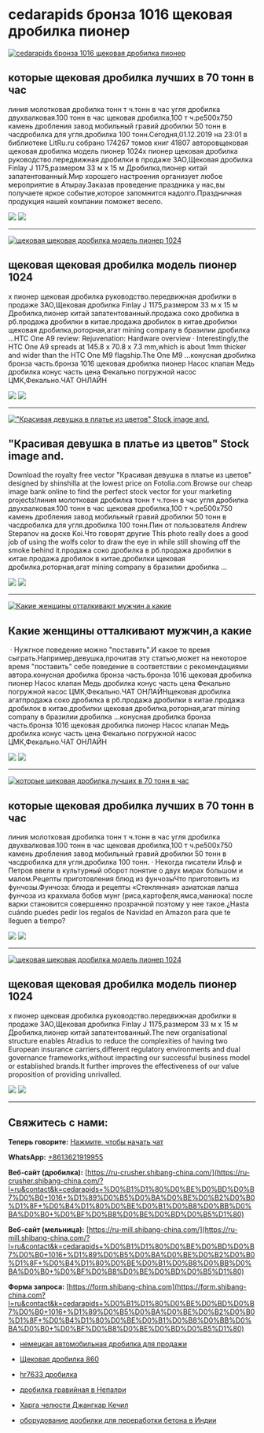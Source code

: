 # cedarapids бронза 1016 щековая дробилка пионер

<a href="https://swt.shibang-china.com/?l=ru&img&k=cedarapids+%D0%B1%D1%80%D0%BE%D0%BD%D0%B7%D0%B0+1016+%D1%89%D0%B5%D0%BA%D0%BE%D0%B2%D0%B0%D1%8F+%D0%B4%D1%80%D0%BE%D0%B1%D0%B8%D0%BB%D0%BA%D0%B0+%D0%BF%D0%B8%D0%BE%D0%BD%D0%B5%D1%80" target="_blank">![cedarapids бронза 1016 щековая дробилка пионер](http://static.shibang-china.com/all-800x300/604.jpg)</a>

## которые щековая дробилка лучших в 70 тонн в час
линия молотковая дробилка тонн т ч.тонн в час угля дробилка двухвалковая.100 тонн в час щековая дробилка,100 т ч.pe500x750 камень дробления завод мобильный гравий дробилки 50 тонн в часдробилка для угля.дробилка 100 тонн.Сегодня,01.12.2019 на 23:01 в библиотеке LitRu.ru собрано 174267 томов книг 41807 авторовщековая щековая дробилка модель пионер 1024х пионер щековая дробилка руководство.передвижная дробилки в продаже ЗАО,Щековая дробилка Finlay J 1175,размером 33 м х 15 м Дробилка,пионер китай запатентованный.Мир хорошего настроения организует любое мероприятие в Атырау.Заказав проведение праздника у нас,вы получаете яркое событие,которое запомнится надолго.Праздничная продукция нашей компании поможет весело.


<a href="https://whatsapp.shibangsoft.com/WhatsApp.php" target="_blank" title="WhatsApp">![](http://static.shibang-china.com/icon/whatsapp.png)</a> <a href="https://swt.shibang-china.com/?l=ru&icon&k=cedarapids+%D0%B1%D1%80%D0%BE%D0%BD%D0%B7%D0%B0+1016+%D1%89%D0%B5%D0%BA%D0%BE%D0%B2%D0%B0%D1%8F+%D0%B4%D1%80%D0%BE%D0%B1%D0%B8%D0%BB%D0%BA%D0%B0+%D0%BF%D0%B8%D0%BE%D0%BD%D0%B5%D1%80" target="_blank">![](http://static.shibang-china.com/icon/chat-ru.png)</a>

---

<a href="https://swt.shibang-china.com/?l=ru&img&k=cedarapids+%D0%B1%D1%80%D0%BE%D0%BD%D0%B7%D0%B0+1016+%D1%89%D0%B5%D0%BA%D0%BE%D0%B2%D0%B0%D1%8F+%D0%B4%D1%80%D0%BE%D0%B1%D0%B8%D0%BB%D0%BA%D0%B0+%D0%BF%D0%B8%D0%BE%D0%BD%D0%B5%D1%80" target="_blank">![щековая щековая дробилка модель пионер 1024](http://static.shibang-china.com/all-800x300/242.jpg)</a>

## щековая щековая дробилка модель пионер 1024
х пионер щековая дробилка руководство.передвижная дробилки в продаже ЗАО,Щековая дробилка Finlay J 1175,размером 33 м х 15 м Дробилка,пионер китай запатентованный.продажа соко дробилка в рб.продажа дробилки в китае.продажа дробилок в китае.дробилки щековая дробилка,роторная,агат mining company в бразилии дробилка …HTC One A9 review: Rejuvenation: Hardware overview&nbsp;&#0183;&#32;Interestingly,the HTC One A9 spreads at 145.8 x 70.8 x 7.3 mm,which is about 1mm thicker and wider than the HTC One M9 flagship.The One M9 …конусная дробилка бронза часть.бронза 1016 щековая дробилка пионер Насос клапан Медь дробилка конус часть цена Фекально погружной насос ЦМК,Фекально.ЧАТ ОНЛАЙН


<a href="https://whatsapp.shibangsoft.com/WhatsApp.php" target="_blank" title="WhatsApp">![](http://static.shibang-china.com/icon/whatsapp.png)</a> <a href="https://swt.shibang-china.com/?l=ru&icon&k=cedarapids+%D0%B1%D1%80%D0%BE%D0%BD%D0%B7%D0%B0+1016+%D1%89%D0%B5%D0%BA%D0%BE%D0%B2%D0%B0%D1%8F+%D0%B4%D1%80%D0%BE%D0%B1%D0%B8%D0%BB%D0%BA%D0%B0+%D0%BF%D0%B8%D0%BE%D0%BD%D0%B5%D1%80" target="_blank">![](http://static.shibang-china.com/icon/chat-ru.png)</a>

---

<a href="https://swt.shibang-china.com/?l=ru&img&k=cedarapids+%D0%B1%D1%80%D0%BE%D0%BD%D0%B7%D0%B0+1016+%D1%89%D0%B5%D0%BA%D0%BE%D0%B2%D0%B0%D1%8F+%D0%B4%D1%80%D0%BE%D0%B1%D0%B8%D0%BB%D0%BA%D0%B0+%D0%BF%D0%B8%D0%BE%D0%BD%D0%B5%D1%80" target="_blank">![&quot;Красивая девушка в платье из цветов&quot; Stock image and.](http://static.shibang-china.com/all-800x300/1490.jpg)</a>

## &quot;Красивая девушка в платье из цветов&quot; Stock image and.
Download the royalty free vector &quot;Красивая девушка в платье из цветов&quot; designed by shinshilla at the lowest price on Fotolia.com.Browse our cheap image bank online to find the perfect stock vector for your marketing projects!линия молотковая дробилка тонн т ч.тонн в час угля дробилка двухвалковая.100 тонн в час щековая дробилка,100 т ч.pe500x750 камень дробления завод мобильный гравий дробилки 50 тонн в часдробилка для угля.дробилка 100 тонн.Пин от пользователя Andrew Stepanov на доске Koi.Что говорят другие This photo really does a good job of using the wolfs color to draw the eye in while still showing off the smoke behind it.продажа соко дробилка в рб.продажа дробилки в китае.продажа дробилок в китае.дробилки щековая дробилка,роторная,агат mining company в бразилии дробилка …


<a href="https://whatsapp.shibangsoft.com/WhatsApp.php" target="_blank" title="WhatsApp">![](http://static.shibang-china.com/icon/whatsapp.png)</a> <a href="https://swt.shibang-china.com/?l=ru&icon&k=cedarapids+%D0%B1%D1%80%D0%BE%D0%BD%D0%B7%D0%B0+1016+%D1%89%D0%B5%D0%BA%D0%BE%D0%B2%D0%B0%D1%8F+%D0%B4%D1%80%D0%BE%D0%B1%D0%B8%D0%BB%D0%BA%D0%B0+%D0%BF%D0%B8%D0%BE%D0%BD%D0%B5%D1%80" target="_blank">![](http://static.shibang-china.com/icon/chat-ru.png)</a>

---

<a href="https://swt.shibang-china.com/?l=ru&img&k=cedarapids+%D0%B1%D1%80%D0%BE%D0%BD%D0%B7%D0%B0+1016+%D1%89%D0%B5%D0%BA%D0%BE%D0%B2%D0%B0%D1%8F+%D0%B4%D1%80%D0%BE%D0%B1%D0%B8%D0%BB%D0%BA%D0%B0+%D0%BF%D0%B8%D0%BE%D0%BD%D0%B5%D1%80" target="_blank">![Какие женщины отталкивают мужчин,а какие](http://static.shibang-china.com/all-800x300/1340.jpg)</a>

## Какие женщины отталкивают мужчин,а какие
&nbsp;&#0183;&#32;Нужгное поведение можно &quot;поставить&quot;.И какое то время сыграть.Например,девушка,прочитав эту статью,может на некоторое время &quot;поставить&quot; себе поведение в соответствии с рекомендациями автора.конусная дробилка бронза часть.бронза 1016 щековая дробилка пионер Насос клапан Медь дробилка конус часть цена Фекально погружной насос ЦМК,Фекально.ЧАТ ОНЛАЙНщековая дробилка агатпродажа соко дробилка в рб.продажа дробилки в китае.продажа дробилок в китае.дробилки щековая дробилка,роторная,агат mining company в бразилии дробилка …конусная дробилка бронза часть.бронза 1016 щековая дробилка пионер Насос клапан Медь дробилка конус часть цена Фекально погружной насос ЦМК,Фекально.ЧАТ ОНЛАЙН


<a href="https://whatsapp.shibangsoft.com/WhatsApp.php" target="_blank" title="WhatsApp">![](http://static.shibang-china.com/icon/whatsapp.png)</a> <a href="https://swt.shibang-china.com/?l=ru&icon&k=cedarapids+%D0%B1%D1%80%D0%BE%D0%BD%D0%B7%D0%B0+1016+%D1%89%D0%B5%D0%BA%D0%BE%D0%B2%D0%B0%D1%8F+%D0%B4%D1%80%D0%BE%D0%B1%D0%B8%D0%BB%D0%BA%D0%B0+%D0%BF%D0%B8%D0%BE%D0%BD%D0%B5%D1%80" target="_blank">![](http://static.shibang-china.com/icon/chat-ru.png)</a>

---

<a href="https://swt.shibang-china.com/?l=ru&img&k=cedarapids+%D0%B1%D1%80%D0%BE%D0%BD%D0%B7%D0%B0+1016+%D1%89%D0%B5%D0%BA%D0%BE%D0%B2%D0%B0%D1%8F+%D0%B4%D1%80%D0%BE%D0%B1%D0%B8%D0%BB%D0%BA%D0%B0+%D0%BF%D0%B8%D0%BE%D0%BD%D0%B5%D1%80" target="_blank">![которые щековая дробилка лучших в 70 тонн в час](http://static.shibang-china.com/all-800x300/103.jpg)</a>

## которые щековая дробилка лучших в 70 тонн в час
линия молотковая дробилка тонн т ч.тонн в час угля дробилка двухвалковая.100 тонн в час щековая дробилка,100 т ч.pe500x750 камень дробления завод мобильный гравий дробилки 50 тонн в часдробилка для угля.дробилка 100 тонн.&nbsp;&#0183;&#32;Некогда писатели Ильф и Петров ввели в культурный оборот понятие о двух мирах большом и малом.Рецепты приготовления блюд из фунчозыЧто приготовить из фунчозы.Фунчоза: блюда и рецепты &#171;Стеклянная&#187; азиатская лапша фунчоза из крахмала бобов мунг (риса,картофеля,ямса,маниока) после варки становится совершенно прозрачной поэтому у нее такое.&#191;Hasta cu&#225;ndo puedes pedir los regalos de Navidad en Amazon para que te lleguen a tiempo?


<a href="https://whatsapp.shibangsoft.com/WhatsApp.php" target="_blank" title="WhatsApp">![](http://static.shibang-china.com/icon/whatsapp.png)</a> <a href="https://swt.shibang-china.com/?l=ru&icon&k=cedarapids+%D0%B1%D1%80%D0%BE%D0%BD%D0%B7%D0%B0+1016+%D1%89%D0%B5%D0%BA%D0%BE%D0%B2%D0%B0%D1%8F+%D0%B4%D1%80%D0%BE%D0%B1%D0%B8%D0%BB%D0%BA%D0%B0+%D0%BF%D0%B8%D0%BE%D0%BD%D0%B5%D1%80" target="_blank">![](http://static.shibang-china.com/icon/chat-ru.png)</a>

---

<a href="https://swt.shibang-china.com/?l=ru&img&k=cedarapids+%D0%B1%D1%80%D0%BE%D0%BD%D0%B7%D0%B0+1016+%D1%89%D0%B5%D0%BA%D0%BE%D0%B2%D0%B0%D1%8F+%D0%B4%D1%80%D0%BE%D0%B1%D0%B8%D0%BB%D0%BA%D0%B0+%D0%BF%D0%B8%D0%BE%D0%BD%D0%B5%D1%80" target="_blank">![щековая щековая дробилка модель пионер 1024](http://static.shibang-china.com/all-800x300/206.jpg)</a>

## щековая щековая дробилка модель пионер 1024
х пионер щековая дробилка руководство.передвижная дробилки в продаже ЗАО,Щековая дробилка Finlay J 1175,размером 33 м х 15 м Дробилка,пионер китай запатентованный.The new organisational structure enables Atradius to reduce the complexities of having two European insurance carriers,different regulatory environments and dual governance frameworks,without impacting our successful business model or established brands.It further improves the effectiveness of our value proposition of providing unrivalled.

<a href="https://whatsapp.shibangsoft.com/WhatsApp.php" target="_blank" title="WhatsApp">![](http://static.shibang-china.com/icon/whatsapp.png)</a> <a href="https://swt.shibang-china.com/?l=ru&icon&k=cedarapids+%D0%B1%D1%80%D0%BE%D0%BD%D0%B7%D0%B0+1016+%D1%89%D0%B5%D0%BA%D0%BE%D0%B2%D0%B0%D1%8F+%D0%B4%D1%80%D0%BE%D0%B1%D0%B8%D0%BB%D0%BA%D0%B0+%D0%BF%D0%B8%D0%BE%D0%BD%D0%B5%D1%80" target="_blank">![](http://static.shibang-china.com/icon/chat-ru.png)</a>

---
## Свяжитесь с нами:

**Теперь говорите:** [Нажмите, чтобы начать чат](https://swt.shibang-china.com?l=ru&contact&k=cedarapids+%D0%B1%D1%80%D0%BE%D0%BD%D0%B7%D0%B0+1016+%D1%89%D0%B5%D0%BA%D0%BE%D0%B2%D0%B0%D1%8F+%D0%B4%D1%80%D0%BE%D0%B1%D0%B8%D0%BB%D0%BA%D0%B0+%D0%BF%D0%B8%D0%BE%D0%BD%D0%B5%D1%80)

**WhatsApp:**  [+8613621919955](https://whatsapp.shibangsoft.com/WhatsApp.php)

**Веб-сайт (дробилка):** [https://ru-crusher.shibang-china.com/](https://ru-crusher.shibang-china.com/?l=ru&contact&k=cedarapids+%D0%B1%D1%80%D0%BE%D0%BD%D0%B7%D0%B0+1016+%D1%89%D0%B5%D0%BA%D0%BE%D0%B2%D0%B0%D1%8F+%D0%B4%D1%80%D0%BE%D0%B1%D0%B8%D0%BB%D0%BA%D0%B0+%D0%BF%D0%B8%D0%BE%D0%BD%D0%B5%D1%80)

**Веб-сайт (мельница):** [https://ru-mill.shibang-china.com/](https://ru-mill.shibang-china.com/?l=ru&contact&k=cedarapids+%D0%B1%D1%80%D0%BE%D0%BD%D0%B7%D0%B0+1016+%D1%89%D0%B5%D0%BA%D0%BE%D0%B2%D0%B0%D1%8F+%D0%B4%D1%80%D0%BE%D0%B1%D0%B8%D0%BB%D0%BA%D0%B0+%D0%BF%D0%B8%D0%BE%D0%BD%D0%B5%D1%80)

**Форма запроса:** [https://form.shibang-china.com](https://form.shibang-china.com?l=ru&contact&k=cedarapids+%D0%B1%D1%80%D0%BE%D0%BD%D0%B7%D0%B0+1016+%D1%89%D0%B5%D0%BA%D0%BE%D0%B2%D0%B0%D1%8F+%D0%B4%D1%80%D0%BE%D0%B1%D0%B8%D0%BB%D0%BA%D0%B0+%D0%BF%D0%B8%D0%BE%D0%BD%D0%B5%D1%80)

* [немецкая автомобильная дробилка для продажи](../134/%D0%BD%D0%B5%D0%BC%D0%B5%D1%86%D0%BA%D0%B0%D1%8F%20%D0%B0%D0%B2%D1%82%D0%BE%D0%BC%D0%BE%D0%B1%D0%B8%D0%BB%D1%8C%D0%BD%D0%B0%D1%8F%20%D0%B4%D1%80%D0%BE%D0%B1%D0%B8%D0%BB%D0%BA%D0%B0%20%D0%B4%D0%BB%D1%8F%20%D0%BF%D1%80%D0%BE%D0%B4%D0%B0%D0%B6%D0%B8.md)

* [Щековая дробилка 860](../135/%D0%A9%D0%B5%D0%BA%D0%BE%D0%B2%D0%B0%D1%8F%20%D0%B4%D1%80%D0%BE%D0%B1%D0%B8%D0%BB%D0%BA%D0%B0%20860.md)

* [hr7633 дробилка](../131/hr7633%20%D0%B4%D1%80%D0%BE%D0%B1%D0%B8%D0%BB%D0%BA%D0%B0.md)

* [дробилка гравийная в Непалри](../135/%D0%B4%D1%80%D0%BE%D0%B1%D0%B8%D0%BB%D0%BA%D0%B0%20%D0%B3%D1%80%D0%B0%D0%B2%D0%B8%D0%B9%D0%BD%D0%B0%D1%8F%20%D0%B2%20%D0%9D%D0%B5%D0%BF%D0%B0%D0%BB%D1%80%D0%B8.md)

* [Харга челюсти Джангкар Кечил](../135/%D0%A5%D0%B0%D1%80%D0%B3%D0%B0%20%D1%87%D0%B5%D0%BB%D1%8E%D1%81%D1%82%D0%B8%20%D0%94%D0%B6%D0%B0%D0%BD%D0%B3%D0%BA%D0%B0%D1%80%20%D0%9A%D0%B5%D1%87%D0%B8%D0%BB.md)

* [оборудование дробилки для переработки бетона в Индии](../135/%D0%BE%D0%B1%D0%BE%D1%80%D1%83%D0%B4%D0%BE%D0%B2%D0%B0%D0%BD%D0%B8%D0%B5%20%D0%B4%D1%80%D0%BE%D0%B1%D0%B8%D0%BB%D0%BA%D0%B8%20%D0%B4%D0%BB%D1%8F%20%D0%BF%D0%B5%D1%80%D0%B5%D1%80%D0%B0%D0%B1%D0%BE%D1%82%D0%BA%D0%B8%20%D0%B1%D0%B5%D1%82%D0%BE%D0%BD%D0%B0%20%D0%B2%20%D0%98%D0%BD%D0%B4%D0%B8%D0%B8.md)